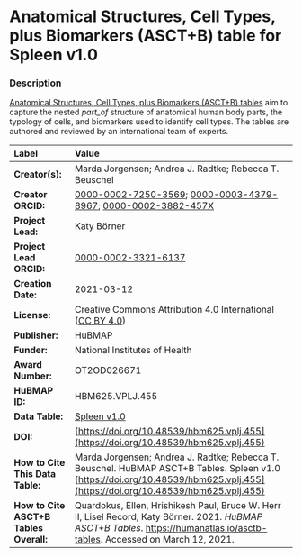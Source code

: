 # Anatomical Structures, Cell Types, plus Biomarkers (ASCT+B) table for Spleen v1.0

### Description
[Anatomical Structures, Cell Types, plus Biomarkers (ASCT+B) tables](https://humanatlas.io/asctb-tables) aim to capture the nested *part_of* structure of anatomical human body parts, the typology of cells, and biomarkers used to identify cell types. The tables are authored and reviewed by an international team of experts.

| Label | Value |
| :------------- |:-------------|
| **Creator(s):** | Marda Jorgensen; Andrea J. Radtke; Rebecca T. Beuschel |
| **Creator ORCID:** | [0000-0002-7250-3569](https://orcid.org/0000-0002-7250-3569); [0000-0003-4379-8967](https://orcid.org/0000-0003-4379-8967); [0000-0002-3882-457X](https://orcid.org/0000-0002-3882-457X) |
| **Project Lead:** | Katy B&ouml;rner |
| **Project Lead ORCID:** | [0000-0002-3321-6137](https://orcid.org/0000-0002-3321-6137) |
| **Creation Date:** | 2021-03-12 |
| **License:** | Creative Commons Attribution 4.0 International ([CC BY 4.0](https://creativecommons.org/licenses/by/4.0/)) |
| **Publisher:** | HuBMAP |
| **Funder:** | National Institutes of Health |
| **Award Number:** | OT2OD026671 |
| **HuBMAP ID:** | HBM625.VPLJ.455 |
| **Data Table:** | [Spleen v1.0](https://cdn.humanatlas.io/hra-releases/v1.0/asct-b/ASCT-B_VH_Spleen.csv) |
| **DOI:** | [https://doi.org/10.48539/hbm625.vplj.455](https://doi.org/10.48539/hbm625.vplj.455) |
| **How to Cite This Data Table:** | Marda Jorgensen; Andrea J. Radtke; Rebecca T. Beuschel. HuBMAP ASCT+B Tables. Spleen v1.0 [https://doi.org/10.48539/hbm625.vplj.455](https://doi.org/10.48539/hbm625.vplj.455) |
| **How to Cite ASCT+B Tables Overall:** | Quardokus, Ellen, Hrishikesh Paul, Bruce W. Herr II, Lisel Record, Katy B&ouml;rner. 2021. *HuBMAP ASCT+B Tables*. https://humanatlas.io/asctb-tables. Accessed on March 12, 2021. |